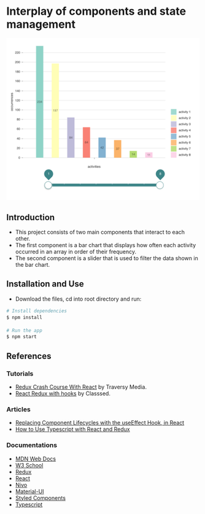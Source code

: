 # Interplay of components and state management

![screenshot](./src/images/ScreenShot.png)

## Introduction

- This project consists of two main components that interact to each other.
- The first component is a bar chart that displays how often each activity occurred in an array in order of their frequency.
- The second component is a slider that is used to filter the data shown in the bar chart.

## Installation and Use

- Download the files, cd into root directory and run:
```bash
# Install dependencies
$ npm install

# Run the app
$ npm start
```

## References

### Tutorials
- [Redux Crash Course With React](https://www.youtube.com/watch?v=93p3LxR9xfM) by Traversy Media.
- [React Redux with hooks](https://www.youtube.com/watch?v=_oK9Jd8LH1E) by Classsed.

### Articles 
- [Replacing Component Lifecycles with the useEffect Hook, in React](https://alligator.io/react/replacing-component-lifecycles-with-useeffect/)
- [How to Use Typescript with React and Redux](https://medium.com/@rossbulat/how-to-use-typescript-with-react-and-redux-a118b1e02b76)

### Documentations
- [MDN Web Docs](https://developer.mozilla.org/en-US/)
- [W3 School](https://www.w3schools.com/)
- [Redux](https://redux.js.org/)
- [React](https://reactjs.org/)
- [Nivo](https://nivo.rocks/bar) 
- [Material-UI ](https://material-ui.com/pt/components/slider/)
- [Styled Components](https://www.styled-components.com/)
- [Typescript](https://www.typescriptlang.org/)
